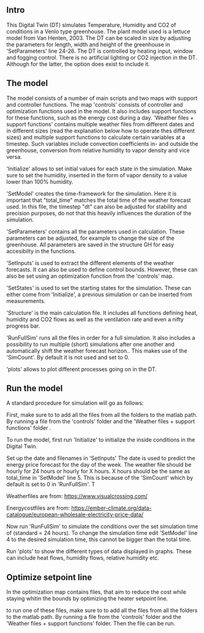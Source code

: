 ## Intro
This Digital Twin (DT) simulates Temperature, Humidity and CO2 of conditions in a Venlo type greenhouse. 
The plant model used is a lettuce model from Van Henten, 2003. The DT can be scaled in size by adjusting the parameters
for length, width and height of the greenhouse in 'SetParameters' line 24-26. The DT is controlled by heating input, window and fogging control. 
There is no artificial lighting or CO2 injection in the DT. Although for the latter, the option does exist to include it.

## The model
The model consists of a number of main scripts and two maps with support and controller functions.
The map 'controls' consists of controller and optimization functions used in the model. It also includes support functions for these functions, such as the energy cost during a day.
'Weather files + support functions' contains multiple weather files from different dates and in different sizes (read the explanation below how to operate thes different sizes) and multiple support functions to calculate certain variables at a timestep. Such variables include convection coefficients in- and outside the greenhouse, conversion from relative humidity to vapor density and vice versa.

'Initialize' allows to set initial values for each state in the simulation. Make sure to set the humidity, inserted in the form of vapor density to a value lower than 100% humidity.

'SetModel' creates the time-framework for the simulation. Here it is important that "total_time" matches the total time of the weather forecast used. In this file, the timestep "dt" can also be adjusted for stability and precision purposes, do not that this heavily influences the duration of the simulation.

'SetParameters' contains all the parameters used in calculation. These parameters can be adjusted, for example to change the size of the greenhouse. All parameters are saved in the structure GH for easy accesibilty in the functions.

'SetInputs' is used to extract the different elements of the weather forecasts. It can also be used to define control bounds. However, these can also be set using an optimization function from the 'controls' map.

'SetStates' is used to set the starting states for the simulation. These can either come from 'Initialize', a previous simulation or can be inserted from measurements.

'Structure' is the main calculation file. It includes all functions defining heat, humidity and CO2 flows as well as the ventilation rate and even a nifty progress bar.

'RunFullSim' runs all the files in order for a full simulation. It also includes a possibility to run multiple (short) simulations after
one another and automatically shift the weather forecast horizon.. This makes use of the 'SimCount'. By default it is not used and set to 0. 

'plots' allows to plot different processes going on in the DT.


## Run the model
A standard procedure for simulation will go as follows:

First, make sure to to add all the files from all the folders to the matlab path. By running a file from the 'controls' folder and the 'Weather files + support functions' folder . 

To run the model, first run 'Initialize' to initialize the inside conditions in the Digital Twin. 

Set up the date and filenames in 'SetInputs' The date is used to predict the energy price forecast for the day of the week. 
The weather file should be hourly for 24 hours or hourly for X hours. X hours should be the same as total_time in 'SetModel' line 5. 
This is because of the 'SimCount' which by default is set to 0 in 'RunFullSim'. T

Weatherfiles are from: https://www.visualcrossing.com/

Energycostfiles are from: https://ember-climate.org/data-catalogue/european-wholesale-electricity-price-data/

Now run 'RunFullSim' to simulate the conditions over the set simulation time of (standard = 24 hours).
To change the simulation time edit 'SetModel' line 4 to the desired simulation time, this cannot be bigger than the total time.

Run 'plots' to show the different types of data displayed in graphs. These can include heat flows, humidity flows, relative humidity etc.

## Optimize setpoint line
In the optimization map contains files, that aim to reduce the cost while staying whitin the bounds by optimizing the heater setpoint line. 

to run one of these files, make sure to to add all the files from all the folders to the matlab path. By running a file from the 'controls' folder and the 'Weather files + support functions' folder. Then the file can be run.
